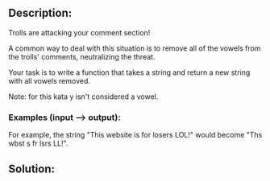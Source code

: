 ## Description:
Trolls are attacking your comment section!

A common way to deal with this situation is to remove all of the vowels from the trolls' comments, neutralizing the threat.

Your task is to write a function that takes a string and return a new string with all vowels removed.


Note: for this kata y isn't considered a vowel.


### Examples (input --> output):

For example, the string "This website is for losers LOL!" would become "Ths wbst s fr lsrs LL!".

## Solution:
```javascript

```